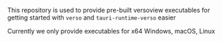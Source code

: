 This repository is used to provide pre-built versoview executables for getting started with `verso` and `tauri-runtime-verso` easier

Currently we only provide executables for x64 Windows, macOS, Linux
